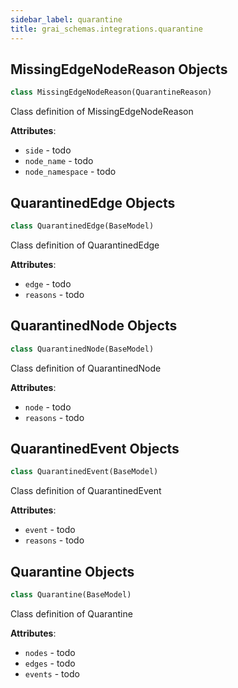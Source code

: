 ```yaml
---
sidebar_label: quarantine
title: grai_schemas.integrations.quarantine
---
```


## MissingEdgeNodeReason Objects

```python
class MissingEdgeNodeReason(QuarantineReason)
```

Class definition of MissingEdgeNodeReason

**Attributes**:

- `side` - todo
- `node_name` - todo
- `node_namespace` - todo

## QuarantinedEdge Objects

```python
class QuarantinedEdge(BaseModel)
```

Class definition of QuarantinedEdge

**Attributes**:

- `edge` - todo
- `reasons` - todo

## QuarantinedNode Objects

```python
class QuarantinedNode(BaseModel)
```

Class definition of QuarantinedNode

**Attributes**:

- `node` - todo
- `reasons` - todo

## QuarantinedEvent Objects

```python
class QuarantinedEvent(BaseModel)
```

Class definition of QuarantinedEvent

**Attributes**:

- `event` - todo
- `reasons` - todo

## Quarantine Objects

```python
class Quarantine(BaseModel)
```

Class definition of Quarantine

**Attributes**:

- `nodes` - todo
- `edges` - todo
- `events` - todo
